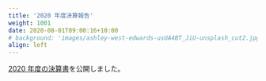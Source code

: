 ```yaml
---
title: '2020 年度決算報告'
weight: 1001
date: 2020-08-01T09:00:16+10:00
# background: 'images/ashley-west-edwards-usUA4BT_JiU-unsplash_cut2.jpg'
align: left
---
```



[2020 年度の決算書](https://github.com/oshw-tokyo/financial-results/blob/main/financial-results/2020-financial-results-zeroidea.pdf)を公開しました。


